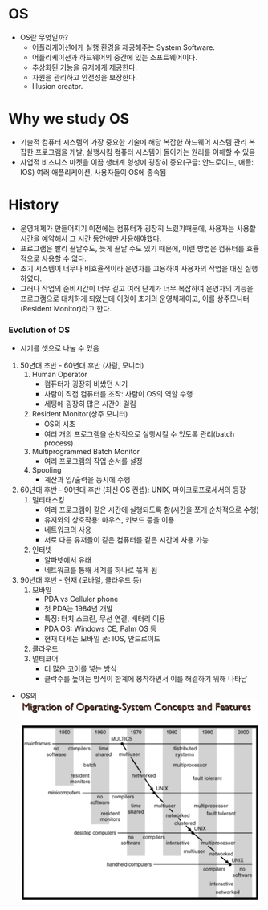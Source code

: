 # OS
- OS란 무엇일까?
  - 어플리케이션에게 실행 환경을 제공해주는 System Software.
  - 어플리케이션과 하드웨어의 중간에 있는 소프트웨어이다.
  - 추상화된 기능을 유저에게 제공한다.
  - 자원을 관리하고 안전성을 보장한다.
  - Illusion creator.

# Why we study OS

- 기술적
  컴퓨터 시스템의 가장 중요한 기술에 해당
  복잡한 하드웨어 시스템 관리
  복잡한 프로그램을 개발, 실행시킴
  컴퓨터 시스템이 돌아가는 원리를 이해할 수 있음
- 사업적
  비즈니스 마켓을 이끔
  생태계 형성에 굉장히 중요(구글: 안드로이드, 애플: IOS)
  여러 애플리케이션, 사용자들이 OS에 종속됨


# History
- 운영체제가 만들어지기 이전에는 컴퓨터가 굉장히 느렸기때문에, 사용자는 사용할 시간을 예약해서 그 시간 동안에만 사용해야했다.
- 프로그램은 빨리 끝날수도, 늦게 끝날 수도 있기 때문에, 이런 방법은 컴퓨터를 효율적으로 사용할 수 없다.
- 초기 시스템이 너무나 비효율적이라 운영자를 고용하여 사용자의 작업을 대신 실행하였다.
- 그러나 작업의 준비시간이 너무 길고 여러 단계가 너무 복잡하여 운영자의 기능을 프로그램으로 대치하게 되었는데 이것이 초기의 운영체제이고, 이를 상주모니터(Resident Monitor)라고 한다.



### Evolution of OS
- 시기를 셋으로 나눌 수 있음
1. 50년대 초반 - 60년대 후반 (사람, 모니터)
	1. Human Operator
		- 컴퓨터가 굉장히 비쌌던 시기
		- 사람이 직접 컴퓨터를 조작: 사람이 OS의 역할 수행
		- 세팅에 굉장히 많은 시간이 걸림
	2. Resident Monitor(상주 모니터)
		- OS의 시초
		- 여러 개의 프로그램을 순차적으로 실행시킬 수 있도록 관리(batch process)
	3. Multiprogrammed Batch Monitor
		- 여러 프로그램의 작업 순서를 설정
	4. Spooling
		- 계산과 입/출력을 동시에 수행
2. 60년대 후반 - 90년대 후반 (최신 OS 컨셉): UNIX, 마이크로프로세서의 등장
	1. 멀티태스킹
		- 여러 프로그램이 같은 시간에 실행되도록 함(시간을 쪼개 순차적으로 수행)
		- 유저와의 상호작용: 마우스, 키보드 등을 이용
		- 네트워크의 사용
		- 서로 다른 유저들이 같은 컴퓨터를 같은 시간에 사용 가능
	2. 인터넷
		- 알파넷에서 유래
		- 네트워크를 통해 세계를 하나로 묶게 됨
3. 90년대 후반 - 현재 (모바일, 클라우드 등)
	1. 모바일
		- PDA vs Celluler phone
		- 첫 PDA는 1984년 개발
		- 특징: 터치 스크린, 무선 연결, 배터리 이용
		- PDA OS: Windows CE, Palm OS 등
		- 현재 대세는 모바일 폰: IOS, 안드로이드
	2. 클라우드
	3. 멀티코어
		- 더 많은 코어를 넣는 방식
		- 클락수를 높이는 방식이 한계에 봉착하면서 이를 해결하기 위해 나타남

- OS의 
![Migration-of-operating-system-concepts-and-features](./img/Migration-of-operating-system-concepts-and-features.png)

